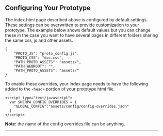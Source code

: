 Configuring Your Prototype
------------

The index.html page described above is configured by default settings. These settings can be overwritten to provide customization to your prototype. The example below shows default values but you can change these in the case you want to have several pages in different folders sharing the same css, js and other assets.

    {
        "PROTO_JS": "proto_config.js",
        "PROTO_CSS": "doc.css",
        "PATH_PROTO_ASSETS": "assets/",
        "PATH_WEBROOT": "",
        "PATH_PROTO_ASSETS": "assets/"
    }

  
To enable these overrides, your index page needs to have the following added to the `<head>` portion of your prototype html file.

    <script type="text/javascript">
      var SHERPA_CONFIG_OVERRIDES = {
      	"GLOBAL_CONFIG":"assets/config/config-overrides.json"
      }
    </script>
    
**Note:** the name of the config overrides file can be anything.

 ---------------------
